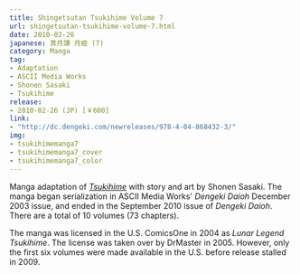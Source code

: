 ```yaml
---
title: Shingetsutan Tsukihime Volume 7
url: shingetsutan-tsukihime-volume-7.html
date: 2010-02-26
japanese: 真月譚 月姫 (7)
category: Manga
tag:
- Adaptation
- ASCII Media Works
- Shonen Sasaki
- Tsukihime
release:
- 2010-02-26 (JP) [￥600]
link:
- "http://dc.dengeki.com/newreleases/978-4-04-868432-3/"
img:
- tsukihimemanga7
- tsukihimemanga7_cover
- tsukihimemanga7_color
---
```


Manga adaptation of [*Tsukihime*](tsukihime.html) with story and art by Shonen Sasaki. The manga began serialization in ASCII Media Works' *Dengeki Daioh* December 2003 issue, and ended in the September 2010 issue of *Dengeki Daioh*. There are a total of 10 volumes (73 chapters).

The manga was licensed in the U.S. ComicsOne in 2004 as *Lunar Legend Tsukihime*. The license was taken over by DrMaster in 2005. However, only the first six volumes were made available in the U.S. before release stalled in 2009.